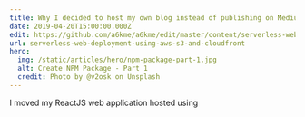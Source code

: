 ```yaml
---
title: Why I decided to host my own blog instead of publishing on Medium
date: 2019-04-20T15:00:00.000Z
edit: https://github.com/a6kme/a6kme/edit/master/content/serverless-web-deployment.md
url: serverless-web-deployment-using-aws-s3-and-cloudfront
hero:
  img: /static/articles/hero/npm-package-part-1.jpg
  alt: Create NPM Package - Part 1
  credit: Photo by @v2osk on Unsplash
---
```

I moved my ReactJS web application hosted using 
